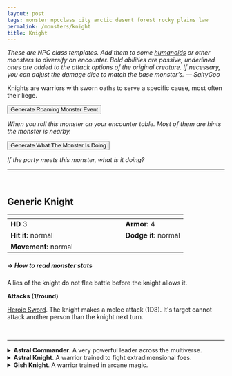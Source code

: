 ```yaml
---
layout: post
tags: monster npcclass city arctic desert forest rocky plains law
permalink: /monsters/knight
title: Knight
---
```



<span class="alchemy"> *These are NPC class templates. Add them to some [humanoids](https://saltygoo.github.io/list/monsters-humanoid) or other monsters to diversify an encounter. Bold abilities are passive, underlined ones are added to the attack options of the original creature. If necessary, you can adjust the damage dice to match the base monster’s. — SaltyGoo* </span>

Knights are warriors with sworn oaths to serve a specific cause, most often their liege.

<button id="generate-btn">Generate Roaming Monster Event</button>
<p id="RoamResult" style="font-style: italic;">When you roll this monster on your encounter table. Most of them are hints the monster is nearby.</p>

<button onclick="generateMood()">Generate What The Monster Is Doing</button>
<p id="MoodResult" style="font-style: italic;">If the party meets this monster, what is it doing?</p>
<script src="/scripts/generateMood.js"></script>

---
<br>

## **Generic Knight**

|  <span style="display: inline-block; width:250px"></span>  |  |
| -------- | --------|
| **HD** 3 | **Armor:** 4  |
| **Hit it:** normal | **Dodge it:** normal |
| **Movement:** normal      | 

##### <span class="tooltip" data-tooltip="Armor = damage reduction · · · Easy/Normal/Hard = roll above 10/15/20 to beat">→ How to read monster stats</span>

Allies of the knight do not flee battle before the knight allows it.

**Attacks (1/round)**

<ins>Heroic Sword</ins>. The knight makes a melee attack (1D8). It's target cannot attack another person than the knight next turn.

<br>

---

<details markdown="1">
<summary><b>Astral Commander</b>. A very powerful leader across the multiverse.</summary>
Has double maximum HP, full plate armor (3), and can attack twice on its turn, thrice if below half HP.

<ins>Chain Teleport.</ins> The knight teleports to a nearby creature’ of it and makes a melee attack (1D8 dmg). It repeats the process on new targets until it fails an attack or has no new target.

<ins>Compelling Order.</ins> The knight makes one ally make a melee attack with advantage.

<ins>Force Choke.</ins> The knight lifts one nearby creature in the air if it fails a save, inflicting crushing damage (1D6 dmg) and preventing the target from breathing. The target is stunned for a turn.

<ins>Spellcasting (4).</ins> _Plane Shift Army, Suggestion_.
</details>

<details markdown="1">
<summary><b>Astral Knight</b>. A warrior trained to fight extradimensional foes.</summary>
Has maximum HP and chain armor (2).

<ins>Chain Teleport.</ins> The knight teleports to a nearby creature’ of it and makes a melee attack (1D8 dmg). It repeats the process on new targets until it fails an attack or has no new target.

<ins>Spellcasting (1).</ins> _Plane Shift Platoon_.
</details>

<details markdown="1">
<summary><b>Gish Knight</b>. A warrior trained in arcane magic.</summary>
Has maximum HP and chain armor (2).

<ins>Spell-Blade.</ins> The knight makes a melee attack (1D8 dmg) and casts a spell.

<ins>Spellcasting (3).</ins> _Dimension Door, Magic Missile, Fire Ball, Shield, Invisibility._.
</details>


 <script src="https://code.jquery.com/jquery-3.6.0.min.js"></script>
  <script>
  // ENCOUNTER GENERATOR SCRIPT
    $(document).ready(function() {
      $("#generate-btn").click(function() {
        // define the specific value to search for in column 0
        var searchValue = "0021"; // change this to the actual value you need

        // retrieve the CSV file
        $.get("/CSV/Monster - Index.csv", function(data) {
          // split the CSV data by rows and remove the header row
          var rows = data.split("\n").slice(1);

          // filter the rows by the specific value in column 0
          var matchingRows = rows.filter(function(row) {
            var columns = row.split(",");
            return columns[0] === searchValue;
          });

          // randomly select a row from the matching rows
          var selectedRow = matchingRows[Math.floor(Math.random() * matchingRows.length)];

          // select a random cell from columns 3 to 8
          var selectedCell = selectedRow.split(",")[Math.floor(Math.random() * 6) + 3];

          // display the selected text
          $("#RoamResult").text(selectedCell);
        });
      });
    });
  </script>

